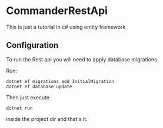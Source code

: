 # CommanderRestApi

This is just a tutorial in c# using entity framework

## Configuration
To run the Rest api you will need to apply database migrations

Run:
```.NET
dotnet ef migrations add InitialMigration
dotnet ef database update
```

Then just execute 
```.NET
dotnet run
```
inside the project dir and that's it.
